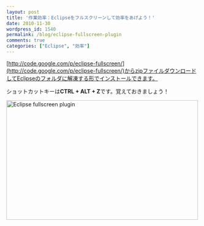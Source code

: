 ```yaml
---
layout: post
title: '作業効率：Eclipseをフルスクリーンして効率をあげよう！'
date: 2010-11-30
wordpress_id: 1540
permalink: /blog/eclipse-fullscreen-plugin
comments: true
categories: ["Eclipse", "効率"]
---
```

[http://code.google.com/p/eclipse-fullscreen/](http://code.google.com/p/eclipse-fullscreen/)からzipファイルダウンロードしてEclipseのフォルダに解凍する形でインストールできます。

ショットカットキーは<strong>CTRL + ALT + Z</strong>です。覚えておきましょう！

<a href="http://www.flickr.com/photos/fantasyday/5217626114/" title="Eclipse fullscreen plugin by kinopyo, on Flickr"><img src="http://farm6.static.flickr.com/5161/5217626114_1af74ae1dd.jpg" width="500" height="313" alt="Eclipse fullscreen plugin" /></a>
